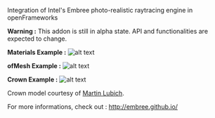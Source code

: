 Integration of Intel's Embree photo-realistic raytracing engine in openFrameworks

**Warning :** This addon is still in alpha state. API and functionalities are expected to change.

**Materials Example :**
![alt text](http://farm8.staticflickr.com/7405/9177154399_65f92d71a3_b.jpg "ofxEmbree-MaterialsExample")

**ofMesh Example :**
![alt text](http://farm6.staticflickr.com/5531/9158283499_e34af1cee3_b.jpg "ofxEmbree-OFMeshesExample")

**Crown Example :**
![alt text](http://farm6.staticflickr.com/5502/9153358074_3f63afc52d_c.jpg "ofxEmbree-CrownExample")

Crown model courtesy of [Martin Lubich](http://www.loramel.net/).

For more informations, check out : 
http://embree.github.io/
